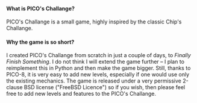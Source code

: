 #### What is PICO's Challange?

PICO's Challange is a small game, highly inspired by the classic Chip's Challange. 


#### Why the game is so short?

I created PICO's Challange from scratch in just a couple of days, to *Finally Finish Something*. I do not think I will extend the game further – I plan to reimplement this in Python and then make the game bigger.
Still, thanks to PICO-8, it is very easy to add new levels, especially if one would use only the existing mechanics. The game is released under a very permissive 2-clause BSD license ("FreeBSD Licence") so if you wish, then please feel free to add new levels and features to the PICO's Challange.

